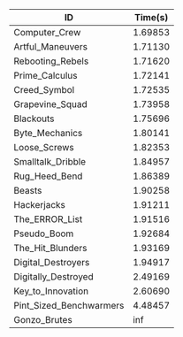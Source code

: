 |ID|Time(s)|
|-|-|
|Computer_Crew|1.69853|
|Artful_Maneuvers|1.71130|
|Rebooting_Rebels|1.71620|
|Prime_Calculus|1.72141|
|Creed_Symbol|1.72535|
|Grapevine_Squad|1.73958|
|Blackouts|1.75696|
|Byte_Mechanics|1.80141|
|Loose_Screws|1.82353|
|Smalltalk_Dribble|1.84957|
|Rug_Heed_Bend|1.86389|
|Beasts|1.90258|
|Hackerjacks|1.91211|
|The_ERROR_List|1.91516|
|Pseudo_Boom|1.92684|
|The_Hit_Blunders|1.93169|
|Digital_Destroyers|1.94917|
|Digitally_Destroyed|2.49169|
|Key_to_Innovation|2.60690|
|Pint_Sized_Benchwarmers|4.48457|
|Gonzo_Brutes|inf|
